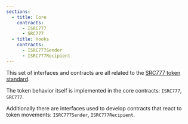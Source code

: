 ```yaml
---
sections:
  - title: Core
    contracts:
      - ISRC777
      - SRC777
  - title: Hooks
    contracts:
      - ISRC777Sender
      - ISRC777Recipient
---
```


This set of interfaces and contracts are all related to the [SRC777 token standard](https://sips.superstring.io/SIPS/sip-777).

The token behavior itself is implemented in the core contracts: `ISRC777`, `SRC777`.

Additionally there are interfaces used to develop contracts that react to token movements: `ISRC777Sender`, `ISRC777Recipient`.
